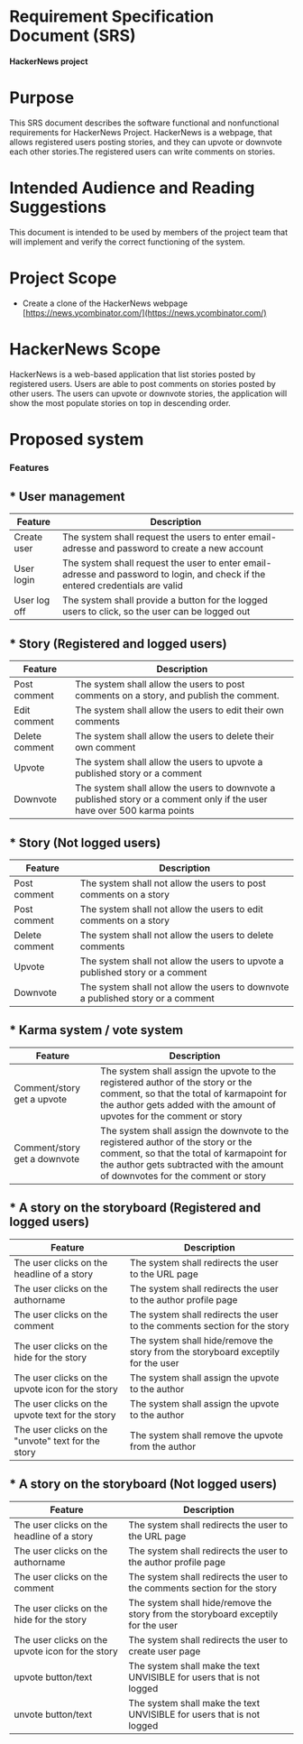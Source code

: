# Requirement Specification Document (SRS) 
#### HackerNews project


# Purpose 
This SRS document describes the software functional and nonfunctional requirements for HackerNews Project.
HackerNews is a webpage, that allows registered users posting stories, and they can upvote or downvote each other stories.The registered users can write comments on stories.

# Intended Audience and Reading Suggestions
This document is intended to be used by members of the project team that will implement and verify
the correct functioning of the system. 

# Project Scope
* Create a clone of the HackerNews webpage
[https://news.ycombinator.com/](https://news.ycombinator.com/)

# HackerNews Scope
HackerNews is a web-based application that list stories posted by registered users. Users are able to post comments on stories posted by other users. The users can upvote or downvote stories, the application will show the most populate stories on top in descending order.

# Proposed system
### Features

## *  User management
| Feature | Description | 
|---|---|
| Create user  |  The system shall request the users to enter email-adresse and password to create a new account |
| User login  |  The system shall request the user to enter email-adresse and password to login, and check if the entered credentials are valid |
| User log off  |  The system shall provide a button for the logged users to click, so the user can be logged out |


## *  Story (Registered and logged users)

| Feature | Description | 
|---|---|
| Post comment |  The system shall allow the users to post comments on a story, and publish the comment. |
| Edit comment |  The system shall allow the users to edit their own comments |
| Delete comment |  The system shall allow the users to delete their own comment |
| Upvote |  The system shall allow the users to upvote a published story or a comment |
| Downvote |  The system shall allow the users to downvote a published story or a comment only if the user have over 500 karma points |

## *  Story (Not logged users)
| Feature | Description | 
|---|---|
| Post comment |  The system shall not allow the users to post comments on a story |
| Post comment |  The system shall not allow the users to edit comments on a story |
| Delete comment |  The system shall not allow the users to delete comments |
| Upvote |  The system shall not allow the users to upvote a published story or a comment |
| Downvote |  The system shall not allow the users to downvote a published story or a comment |

## *  Karma system / vote system
| Feature | Description | 
|---|---|
| Comment/story get a upvote  |  The system shall assign the upvote to the registered author of the story or the comment, so that the total of karmapoint for the author gets added with the amount of upvotes for the comment or story |
| Comment/story get a downvote  |  The system shall assign the downvote to the registered author of the story or the comment, so that the total of karmapoint for the author gets subtracted with the amount of downvotes for the comment or story |

## *  A story on the storyboard (Registered and logged users)
| Feature | Description | 
|---|---|
| The user clicks on the headline of a story |  The system shall redirects the user to the URL page |
| The user clicks on the authorname  |  The system shall redirects the user to the author profile page |
| The user clicks on the comment  |  The system shall redirects the user to the comments section for the story |
| The user clicks on the hide for the story  |  The system shall hide/remove the story from the storyboard exceptily for the user |
| The user clicks on the upvote icon for the story  |  The system shall assign the upvote to the author |
| The user clicks on the upvote text for the story  |  The system shall assign the upvote to the author |
| The user clicks on the "unvote" text for the story  |  The system shall remove the upvote from the author |

## *  A story on the storyboard (Not logged users)
| Feature | Description | 
|---|---|
| The user clicks on the headline of a story |  The system shall redirects the user to the URL page |
| The user clicks on the authorname  |  The system shall redirects the user to the author profile page |
| The user clicks on the comment  |  The system shall redirects the user to the comments section for the story |
| The user clicks on the hide for the story  |  The system shall hide/remove the story from the storyboard exceptily for the user |
| The user clicks on the upvote icon for the story  |  The system shall redirects the user to create user page |
| upvote button/text  |  The system shall make the text UNVISIBLE for users that is not logged |
| unvote button/text |  The system shall make the text UNVISIBLE for users that is not logged |
